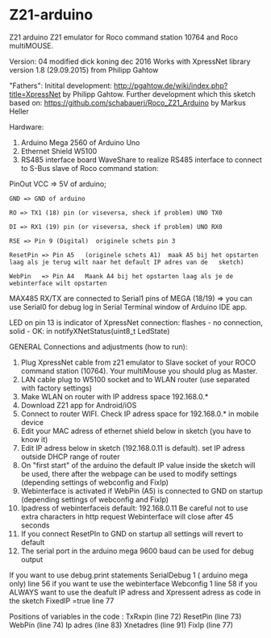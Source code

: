 # Z21-arduino
Z21 arduino 
 Z21 emulator for Roco command station 10764 and Roco multiMOUSE.

   Version: 04 modified dick koning dec 2016
   Works with XpressNet library version 1.8 (29.09.2015) from Philipp Gahtow 

  "Fathers":
  Initital development: http://pgahtow.de/wiki/index.php?title=XpressNet by Philipp Gahtow.
  Further development which this sketch based on: https://github.com/schabauerj/Roco_Z21_Arduino by Markus Heller

  
  Hardware:
  1) Arduino Mega 2560  of Arduino Uno
  2) Ethernet Shield W5100 
  3) RS485 interface board WaveShare to realize RS485 interface to connect to S-Bus slave of Roco command station:
   
   PinOut
    VCC => 5V of arduino;
    
    GND => GND of arduino
    
    RO => TX1 (18) pin (or viseversa, sheck if problem) UNO TX0
    
    DI => RX1 (19) pin (or viseversa, sheck if problem) UNO RX0
    
    RSE => Pin 9 (Digital)  originele schets pin 3
    
    ResetPin => Pin A5   (originele schets A1)  maak A5 bij het opstarten laag als je terug wilt naar het default IP adres van de   sketch)
    
    WebPin   => Pin A4   Maank A4 bij het opstarten laag als je de webinterface wilt opstarten
    
 
  MAX485 RX/TX are connected to Serial1 pins of MEGA (18/19) => you can use Serial0 for debug log in Serial Terminal window of Arduino IDE app.

  LED on pin 13 is indicator of XpressNet connection: flashes - no connection, solid - OK: in notifyXNetStatus(uint8_t LedState)

  GENERAL Connections and adjustments (how to run):
  1)  Plug XpressNet cable from z21 emulator to Slave socket of your ROCO command station (10764). Your multiMouse you should plug as Master.
  2)  LAN cable plug to W5100 socket and to WLAN router (use separated with factory settings)
  3)  Make WLAN on router with IP address space 192.168.0.* 
  4)  Download Z21 app for Android/iOS
  5)  Connect to router WIFI. Check IP adress space for 192.168.0.* in mobile device
  6)  Edit your MAC adress of ethernet shield below in sketch (you have to know it)
  7)  Edit IP adress below in sketch (192.168.0.11 is default).  set IP adress outside DHCP range of router
  8)  On "first start" of the arduino the default IP value inside the sketch will be used, there after the webpage can be used to modify       settings (depending settings of webconfig and FixIp)
  9)  Webinterface is activated if WebPin (A5) is connected to GND on startup (depending settings of webconfig and FixIp)
  10) Ipadress of webinterfaceis  default: 192.168.0.11  Be careful not to use extra characters in http request Webinterface will close           after 45 seconds
  11) If you connect ResetPIn to GND on startup all settings will revert to default
  12) The serial port in the arduino mega 9600 baud can be used for debug output

 
  If you want to use debug.print statements  SerialDebug 1 ( arduino mega only) line 56
  if you want te use the webinterface  Webconfig 1 line 58
  if you ALWAYS want to use the  deafult IP adress and Xpressent adress as code in the sketch   FixedIP =true line 77
  
  
  Positions of variables in the code :
  TxRxpin  (line 72)   ResetPin (line 73)   WebPin (line 74)
  Ip adres (line 83)   Xnetadres (line 91)  FixIp  (line 77)

